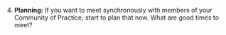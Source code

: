 4. **Planning:** If you want to meet synchronously with members of your Community of Practice, start to plan that now. What are good times to meet? 
